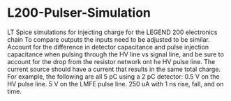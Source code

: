 # L200-Pulser-Simulation
LT Spice simulations for injecting charge for the LEGEND 200 electronics chain
To compare outputs the inputs need to be adjusted to be similar. Account for the difference in detector capacitance and pulse injection capacitance when pulsing through the HV line vs signal line, and be sure to account for the drop from the resistor network ont he HV pulse line.
The current source should have a current that results in the same total charge.
For example, the following are all 5 pC using a 2 pC detector:
0.5 V on the HV pulse line.
5 V on the LMFE pulse line.
250 uA with 1 ns rise, fall, and on time.
